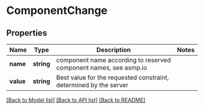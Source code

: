 # ComponentChange

## Properties
Name | Type | Description | Notes
------------ | ------------- | ------------- | -------------
**name** | **string** | component name according to reserved component names, see asmp.io | 
**value** | **string** | Best value for the requested constraint, determined by the server | 

[[Back to Model list]](../README.md#documentation-for-models) [[Back to API list]](../README.md#documentation-for-api-endpoints) [[Back to README]](../README.md)

